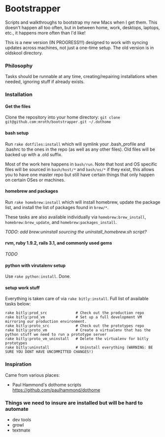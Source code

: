 # Bootstrapper
Scripts and walkthroughs to bootstrap my new Macs when I get them.  This doesn't happen all too often, but in between home, work, desktops, laptops, etc., it happens more often than I'd like!

This is a new version (IN PROGRESS!!!) designed to work with syncing updates across machines, not just a one-time setup.  The old version is in oldskool directory.

### Philosophy
Tasks should be runnable at any time, creating/repairing installations when needed, ignoring stuff if already exists.

### Installation

#### Get the files
Clone the repository into your home directory:
`git clone git@github.com:mroth/bootstrapper.git ~/.dothome`

#### bash setup
Run `rake dotfiles:install` which will symlink your .bash_profile and .bashrc to the ones in the repo (as well as any other files).  Old files will be backed up with a .old suffix.

Most of the work here happens in `bash/run`.  Note that host and OS specific files will be sourced in `bash/host/*` and `bash/os/*` if they exist, this allows you to have one master repo but still have certain things that only happen on certain OSes or machines.

#### homebrew and packages
Run `rake homebrew:install` which will install homebrew, update the package list, and install the list of packages found in `brew/*`.

These tasks are also available individually via `homebrew:brew_install`, `homebrew:brew_update`, and `homebrew:packages_install`.

*TODO: add brew:uninstall sourcing the uninstall_homebrew.sh script?*

#### rvm, ruby 1.9.2, rails 3.1, and commonly used gems
*TODO*

#### python with virutalenv setup
Use `rake python:install`. Done.

#### setup work stuff
Everything is taken care of via `rake bitly:install`.  Full list of available tasks below:

```
rake bitly:prod_src             # Check out the production repo
rake bitly:prod_vm              # Set up a full development VM mirroring our production environment.
rake bitly:proto_src            # Check out the prototypes repo
rake bitly:proto_vm             # Create a virtualenv that has the python stuff we need to run a prototype server
rake bitly:proto_vm_uninstall   # Delete the virtualenv for bitly prototypes
rake bitly:uninstall            # Uninstall everything (WARNING: BE SURE YOU DONT HAVE UNCOMMITTED CHANGES!)
```

### Inspiration
Came from various places:

- Paul Hammond's dothome scripts https://github.com/paulhammond/dothome

### Things we need to insure are installed but will be hard to automate

- dev tools
- growl
- textmate
